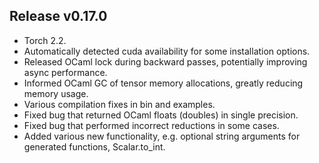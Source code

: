 ## Release v0.17.0

* Torch 2.2.
* Automatically detected cuda availability for some installation options.
* Released OCaml lock during backward passes, potentially improving async performance.
* Informed OCaml GC of tensor memory allocations, greatly reducing memory usage.
* Various compilation fixes in bin and examples.
* Fixed bug that returned OCaml floats (doubles) in single precision.
* Fixed bug that performed incorrect reductions in some cases.
* Added various new functionality, e.g. optional string arguments for generated functions,
  Scalar.to_int.

